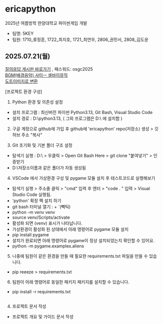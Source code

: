 # ericapython
2025년 여름방학 한양대학교 파이썬게임 개발
- 팀명: 5KEY
- 팀원: 1710_류정훈, 1722_최지호, 1721_최연우, 2806_권민서, 2808_김도윤

## 2025.07.21(월)
[질의응답 게시판 바로가기](http://www.hue-youthsw.com/22) , 패스워드: osgc2025 <br>
[BGM(배경음악) 사이ㅡ 셀바이뮤직](https://www.sellbuymusic.com) <br>
[도트이미지로 변환](https://giventofly.github.io/pixelit/#tryit)

[프로젝트 환경 구성]
1. Python 환경 및 의존성 설정 
  - 설치 프로그램 : 최신버전 파이썬 Python3.13, Git Bash, Visual Studio Code
  - 설치 경로 : D:\python3.13, ( 그외 프로그램은 D:\ 에 설치함 )

2. 구글 계정으로 github에 가입 후 github에 'ericapython' repo(저장소) 생성 > 깃 허브 주소 "복사"

3. Git 초기화 및 기본 폴더 구조 설정
  - 탐색기 실행 : D:\ > 우클릭 > Open Git Bash Here > git clone "붙여넣기" > 인증받기
  - D:\저장소이름과 같은 폴더가 자동 생성됨

4. VSCode 에서 가상환경 구성 및 pygame 모듈 설치 후 테스트코드로 실행해보기
  - 탐색기 실행 > 주소줄 클릭 > "cmd" 입력 후 엔터 > "code . " 입력 > Visual Studio Code 실행됨.
  - 'python' 확장 팩 설치 하기
  - git bash 터미널 열기 : <Ctrl> + `(빽틱)
  - python -m venv venv
  - source venv/Scripts/activate
  - 활성화 되면 (venv) 표시가 나타납니다.
  - 가상환경이 활성화 된 상태에서 아래 명령어로 pygame 모듈 설치
  - pip install pygame
  - 설치가 완료되면 아래 명령어로 pygame이 정상 설치되었는지 확인할 수 있어요.
  - python -m pygame.examples.aliens

5. 나중에 팀원이 같은 환경을 만들 때 필요한 requirements.txt 파일을 만들 수 있습니다.
  - pip reeeze > requirements.txt

6. 팀원이 아래 명령어로 동일한 패키지 패키지를 설치할 수 있습니다.
  - pip install -r requirements.txt

##
4. 프로젝트 문서 작성
  - 프로젝트 개요 및 가이드 문서 작성
